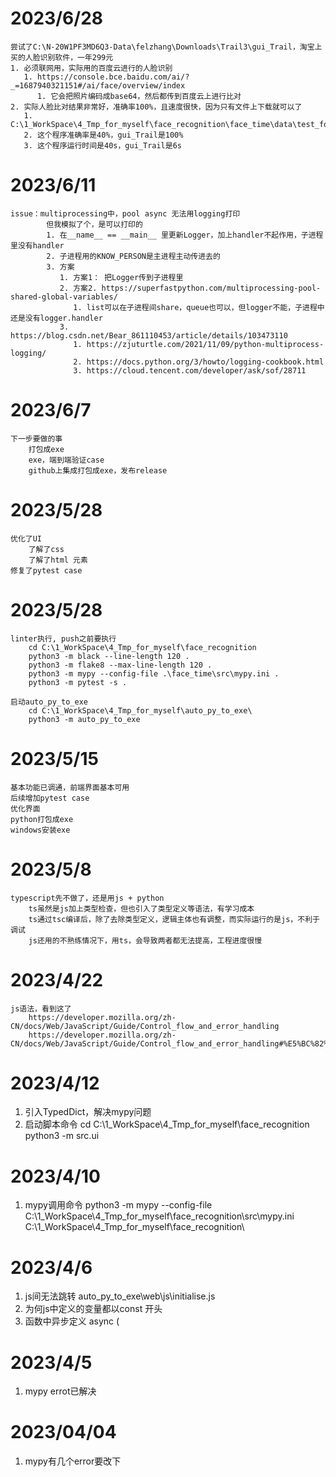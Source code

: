 # 2023/6/28
    尝试了C:\N-20W1PF3MD6Q3-Data\felzhang\Downloads\Trail3\gui_Trail，淘宝上买的人脸识别软件，一年299元
    1. 必须联网用，实际用的百度云进行的人脸识别
       1. https://console.bce.baidu.com/ai/?_=1687940321151#/ai/face/overview/index
          1. 它会把照片编码成base64，然后都传到百度云上进行比对
    2. 实际人脸比对结果非常好，准确率100%，且速度很快，因为只有文件上下载就可以了
       1. C:\1_WorkSpace\4_Tmp_for_myself\face_recognition\face_time\data\test_for_taobao
       2. 这个程序准确率是40%，gui_Trail是100%
       3. 这个程序运行时间是40s，gui_Trail是6s
# 2023/6/11
    issue：multiprocessing中，pool async 无法用logging打印
            但我模拟了个，是可以打印的
            1. 在__name__ == __main__ 里更新Logger，加上handler不起作用，子进程里没有handler
            2. 子进程用的KNOW_PERSON是主进程主动传进去的
            3. 方案
               1. 方案1： 把Logger传到子进程里
               2. 方案2. https://superfastpython.com/multiprocessing-pool-shared-global-variables/
                  1. list可以在子进程间share，queue也可以，但logger不能，子进程中还是没有logger.handler
               3. https://blog.csdn.net/Bear_861110453/article/details/103473110
                  1. https://zjuturtle.com/2021/11/09/python-multiprocess-logging/
                  2. https://docs.python.org/3/howto/logging-cookbook.html
                  3. https://cloud.tencent.com/developer/ask/sof/28711
# 2023/6/7
    下一步要做的事
        打包成exe
        exe，端到端验证case
        github上集成打包成exe，发布release
# 2023/5/28
    优化了UI
        了解了css
        了解了html 元素
    修复了pytest case
# 2023/5/28
    linter执行, push之前要执行
        cd C:\1_WorkSpace\4_Tmp_for_myself\face_recognition
        python3 -m black --line-length 120 .
        python3 -m flake8 --max-line-length 120 .
        python3 -m mypy --config-file .\face_time\src\mypy.ini .
        python3 -m pytest -s .

    启动auto_py_to_exe
        cd C:\1_WorkSpace\4_Tmp_for_myself\auto_py_to_exe\
        python3 -m auto_py_to_exe
# 2023/5/15
    基本功能已调通，前端界面基本可用
    后续增加pytest case
    优化界面
    python打包成exe
    windows安装exe

# 2023/5/8
    typescript先不做了，还是用js + python
        ts虽然是js加上类型检查，但也引入了类型定义等语法，有学习成本
        ts通过tsc编译后，除了去除类型定义，逻辑主体也有调整，而实际运行的是js，不利于调试
        js还用的不熟练情况下，用ts，会导致两者都无法提高，工程进度很慢

# 2023/4/22
    js语法，看到这了
        https://developer.mozilla.org/zh-CN/docs/Web/JavaScript/Guide/Control_flow_and_error_handling
        https://developer.mozilla.org/zh-CN/docs/Web/JavaScript/Guide/Control_flow_and_error_handling#%E5%BC%82%E5%B8%B8%E7%B1%BB%E5%9E%8B

# 2023/4/12
1. 引入TypedDict，解决mypy问题
2. 启动脚本命令
    cd C:\1_WorkSpace\4_Tmp_for_myself\face_recognition
    python3 -m src.ui


# 2023/4/10
1. mypy调用命令
    python3 -m mypy --config-file C:\1_WorkSpace\4_Tmp_for_myself\face_recognition\src\mypy.ini C:\1_WorkSpace\4_Tmp_for_myself\face_recognition\

# 2023/4/6
1. js间无法跳转 auto_py_to_exe\web\js\initialise.js
2. 为何js中定义的变量都以const 开头
3. 函数中异步定义
    async (

# 2023/4/5
1. mypy errot已解决

# 2023/04/04
1. mypy有几个error要改下